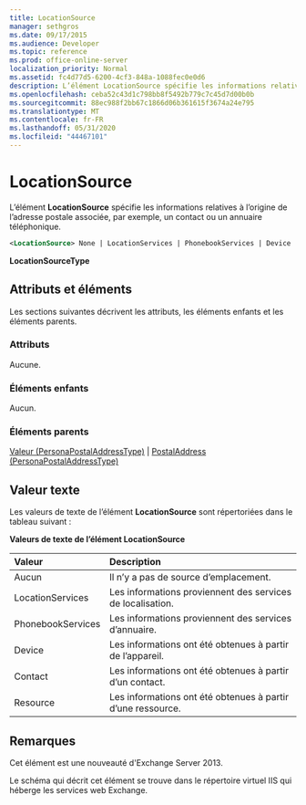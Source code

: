 ```yaml
---
title: LocationSource
manager: sethgros
ms.date: 09/17/2015
ms.audience: Developer
ms.topic: reference
ms.prod: office-online-server
localization_priority: Normal
ms.assetid: fc4d77d5-6200-4cf3-848a-1088fec0e0d6
description: L’élément LocationSource spécifie les informations relatives à l’origine de l’adresse postale associée, par exemple, un contact ou un annuaire téléphonique.
ms.openlocfilehash: ceba52c43d1c798bb8f5492b779c7c45d7d00b0b
ms.sourcegitcommit: 88ec988f2bb67c1866d06b361615f3674a24e795
ms.translationtype: MT
ms.contentlocale: fr-FR
ms.lasthandoff: 05/31/2020
ms.locfileid: "44467101"
---
```

# <a name="locationsource"></a>LocationSource

L’élément **LocationSource** spécifie les informations relatives à l’origine de l’adresse postale associée, par exemple, un contact ou un annuaire téléphonique. 
  
```XML
<LocationSource> None | LocationServices | PhonebookServices | Device | Contact | Resource </LocationSource>
```

 **LocationSourceType**
## <a name="attributes-and-elements"></a>Attributs et éléments

Les sections suivantes décrivent les attributs, les éléments enfants et les éléments parents.
  
### <a name="attributes"></a>Attributs

Aucune.
  
### <a name="child-elements"></a>Éléments enfants

Aucun.
  
### <a name="parent-elements"></a>Éléments parents

[Valeur (PersonaPostalAddressType)](value-personapostaladdresstype.md)  |  [PostalAddress (PersonaPostalAddressType)](postaladdress-personapostaladdresstype.md)
  
## <a name="text-value"></a>Valeur texte

Les valeurs de texte de l’élément **LocationSource** sont répertoriées dans le tableau suivant : 
  
**Valeurs de texte de l’élément LocationSource**

|**Valeur**|**Description**|
|:-----|:-----|
|Aucun  <br/> |Il n’y a pas de source d’emplacement.  <br/> |
|LocationServices  <br/> |Les informations proviennent des services de localisation.  <br/> |
|PhonebookServices  <br/> |Les informations proviennent des services d’annuaire.  <br/> |
|Device  <br/> |Les informations ont été obtenues à partir de l’appareil.  <br/> |
|Contact  <br/> |Les informations ont été obtenues à partir d’un contact.  <br/> |
|Resource  <br/> |Les informations ont été obtenues à partir d’une ressource.  <br/> |
   
## <a name="remarks"></a>Remarques

Cet élément est une nouveauté d'Exchange Server 2013.
  
Le schéma qui décrit cet élément se trouve dans le répertoire virtuel IIS qui héberge les services web Exchange.
  

